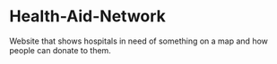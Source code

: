 # Health-Aid-Network
Website that shows hospitals in need of something on a map and how people can donate to them.

